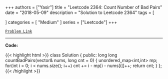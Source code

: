 
+++
authors = ["Yasir"]
title = "Leetcode 2364: Count Number of Bad Pairs"
date = "2018-05-09"
description = "Solution to Leetcode 2364"
tags = [
    
]
categories = [
    "Medium"
]
series = ["Leetcode"]
+++



[`Problem Link`](https://leetcode.com/problems/count-number-of-bad-pairs/description/)

---

**Code:**

{{< highlight html >}}
class Solution {
public:
    long long countBadPairs(vector<int>& nums, long cnt = 0) {
        unordered_map<int,int> mp;
        for(int i = 0; i < nums.size(); i++)
            cnt += i - mp[i - nums[i]]++;
        return cnt;
    }
};
{{< /highlight >}}

